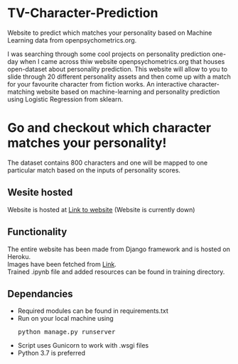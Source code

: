 # TV-Character-Prediction

Website to predict which matches your personality based on Machine Learning data from openpsychometrics.org.

I was searching through some cool projects on personality prediction one-day when I came across thiw website openpsychometrics.org that houses open-dataset about personality prediction.
This website will allow to you to slide through 20 different personality assets and then come up with a match for your favourite character from fiction works.
An interactive character-matching website based on machine-learning and personality prediction using Logistic Regression from sklearn.

<h1>Go and checkout which character matches your personality!</h1>
The dataset contains 800 characters and one will be mapped to one particular match based on the inputs of personality scores.

<h2>Wesite hosted</h2>
Website is hosted at <a href="https://your-character.herokuapp.com">Link to website</a>   (Website is currently down)

<h2>Functionality</h2>
The entire website has been made from Django framework and is hosted on Heroku. <br>
Images have been fetched from <a href="https://openpsychometrics.org/tests/characters/test-resources/pics/">Link</a>.<br>
Trained .ipynb file and added resources can be found in training directory.

<h2>Dependancies</h2>
<ul><li>Required modules can be found in requirements.txt</li><li>Run on your local machine using <pre>python manage.py runserver</pre></li>
<li>Script uses Gunicorn to work with .wsgi files</li><li>Python 3.7 is preferred</li></ul>
